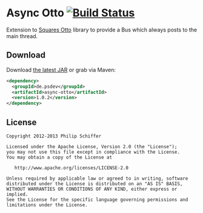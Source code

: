 Async Otto [![Build Status](http://ci.psdev.de/job/PSDevAsyncOtto/badge/icon)](http://ci.psdev.de/job/PSDevAsyncOtto/)
==========

Extension to [Squares Otto][2] library to provide a Bus which always posts to the main thread.


Download
--------

Download [the latest JAR][1] or grab via Maven:

```xml
<dependency>
  <groupId>de.psdev</groupId>
  <artifactId>async-otto</artifactId>
  <version>1.0.2</version>
</dependency>
```

License
-------

    Copyright 2012-2013 Philip Schiffer

    Licensed under the Apache License, Version 2.0 (the "License");
    you may not use this file except in compliance with the License.
    You may obtain a copy of the License at

       http://www.apache.org/licenses/LICENSE-2.0

    Unless required by applicable law or agreed to in writing, software
    distributed under the License is distributed on an "AS IS" BASIS,
    WITHOUT WARRANTIES OR CONDITIONS OF ANY KIND, either express or implied.
    See the License for the specific language governing permissions and
    limitations under the License.
    
[1]: http://repository.sonatype.org/service/local/artifact/maven/redirect?r=central-proxy&g=de.psdev&a=async-otto&v=LATEST
[2]: http://square.github.com/otto/
